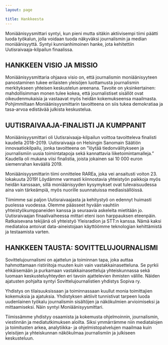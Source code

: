 ```yaml
---
layout: page

title: Hankkeesta
---
```




Moniäänisyysmittari syntyi, kun pieni mutta sitäkin aktiivisempi tiimi päätti luoda työkalun, jolla voidaan tuoda näkyväksi journalismin ja median moniäänisyyttä. Syntyi kunnianhimoinen hanke, jota kehitettiin Uutisraivaaja-kilpailun finaalissa.

## HANKKEEN VISIO JA MISSIO
Moniäänisyysmittaria ohjaava visio on, että journalismin moniäänisyyteen panostaminen tukee erilaisten yleisöjen luottamusta journalismin merkitykseen yhteisen keskustelun areenana. Tavoite on yksinkertainen: mahdollisimman monen tulee kokea, että journalistiset sisällöt ovat oikeudenmukaisia ja vastaavat myös heidän kokemukseensa maailmasta. Pohjimmiltaan Moniäänisyysmittarin tavoitteena on siis tukea demokratiaa ja tasa-arvoa edistävää julkista keskustelua.

## UUTISRAIVAAJA-FINALISTI JA KUMPPANIT
Moniäänisyysmittari oli Uutisraivaaja-kilpailun voittoa tavoitteleva finalisti kaudella 2018–2019. Uutisraivaaja on Helsingin Sanomain Säätiön innovaatiokilpailu, jonka tavoitteena on ”löytää tiedonvälitykseen ja journalismiin uusia toimintatapoja sekä kannattavia liiketoimintamalleja.” Kaudella oli mukana viisi finalistia, joista jokainen sai 10 000 euron siemenrahan keväällä 2019.

Moniäänisyysmittarin tiimi onnittelee RAREa, joka vei ansaitusti voiton 23. lokakuuta 2019! Löydämme varmasti kiinnostavia yhteistyön paikkoja myös heidän kanssaan, sillä moniäänisyyden kysymykset ovat tulevaisuudessa aina vain tärkeämpiä, myös nuorille suunnatuissa mediasisällöissä.

Tiimimme sai paljon Uutisraivaajasta ja kehitystyö on edennyt huimasti puolessa vuodessa. Olemme päässeet hyvään vauhtiin yhteistyökumppaneiden kanssa ja seuraavia askeleita mietitään jo. Uutisraivaajan finaalivaiheessa mittari eteni ison harppauksen eteenpäin. Ratkaisevana tekijänä oli yhteistyö Yleisradion ja STT:n kanssa. Nämä kaksi mediataloa antoivat data-aineistojaan käyttöömme teknologian kehittämistä ja testaamista varten.

## HANKKEEN TAUSTA: SOVITTELUJOURNALISMI
Sovittelujournalismi on ajattelun ja toiminnan tapa, joka auttaa hahmottamaan ristiriitoja muuten kuin vain vastakkainasetteluna. Se pyrkii ehkäisemään ja purkamaan vastakkainasetteluja yhteiskunnassa sekä luomaan keskusteluyhteyden eri tavoin ajattelevien ihmisten välille. Näiden ajatusten pohjalta syntyi Sovittelujournalistien yhdistys Sopiva ry.

Yhdistys on tilaisuuksissaan ja toiminnassaan kuullut monia toimittajien kokemuksia ja ajatuksia. Yhdistyksen aktiivit tunnistivat tarpeen luoda uudenlainen työkalu journalismin sisältöjen ja näkökulmien arvioimiseksi ja mittaamiseksi. Näin syntyi Moniäänisyysmittari.

Tiimissämme yhdistyy osaamista ja kokemusta ohjelmoinnin, journalismin, viestinnän ja mediatutkimuksen aloilta. Siksi ymmärrämme niin mediatalojen ja toimitusten arkea, analytiikka- ja ohjelmistopalvelujen maailmaa kuin yleisöjen ja yhteiskunnan näkökulmaa journalismiin ja julkiseen keskusteluun.
